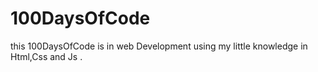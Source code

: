 # 100DaysOfCode
this 100DaysOfCode is in web Development using my little knowledge in Html,Css and Js . 
